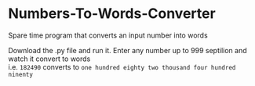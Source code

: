 # Numbers-To-Words-Converter
Spare time program that converts an input number into words

Download the .py file and run it.
Enter any number up to 999 septilion and watch it convert to words<br>
i.e. `182490` converts to `one hundred eighty two thousand four hundred ninenty`
